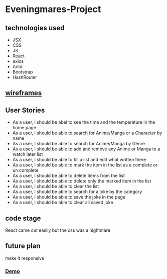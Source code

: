 # Eveningmares-Project


## technologies used
* JSX
* CSS
* JS
* React
* axios
* Antd
* Bootstrap
* HashRouter

## [wireframes](https://drive.google.com/file/d/13F3q0msqM9RM91UE9UENrNKySzt0lGCp/view?usp=sharing)


## User Stories
* As a user, I should be abel to see the time and the temperature in the home page
* As a user, I should be able to search for Anime/Manga or a Character by name
* As a user, I should be able to search for Anime/Manga by Genre
* As a user, I should be able to add and remove any Anime or Manga to a watch later list
* As a user, I should be able to fill a list and edit what written there 
* As a user, I should be able to mark the item in the list as a complete or un complete
* As a user, I should be able to delete items from the list
* As a user, I should be able to delete only the marked item in the list
* As a user, I should be able to clear the list
* As a user, I should be able to search for a joke by the category
* As a user, I should be able to save the joke in the page
* As a user, I should be able to clear all saved joke

## code stage

React came out easily but the css was a nightmare

## future plan
make it responsive

### [Demo](https://lameesaf.github.io/Eveningmares/)
